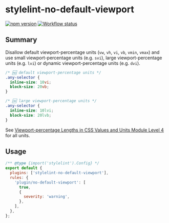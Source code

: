 # stylelint-no-default-viewport

[![npm version](https://badge.fury.io/js/stylelint-no-default-viewport.svg)](https://www.npmjs.com/package/stylelint-no-default-viewport)
[![Workflow status](https://github.com/SaekiTominaga/stylelint-plugin/actions/workflows/package-no-default-viewport.yml/badge.svg)](https://github.com/SaekiTominaga/stylelint-plugin/actions/workflows/package-no-default-viewport.yml)

## Summary

Disallow default viewport-percentage units (`vw`, `vh`, `vi`, `vb`, `vmin`, `vmax`) and use small viewport-percentage units (e.g. `svi`), large viewport-percentage units (e.g. `lvi`) or dynamic viewport-percentage units (e.g. `dvi`).

```css
/* 🆖 default viewport-percentage units */
.any-selector {
  inline-size: 10vi;
  block-size: 20vb;
}

/* 🆗 large viewport-percentage units */
.any-selector {
  inline-size: 10lvi;
  block-size: 20lvb;
}
```

See [Viewport-percentage Lengths in CSS Values and Units Module Level 4](https://www.w3.org/TR/css-values-4/#viewport-relative-lengths) for all units.

## Usage

```javascript
/** @type {import('stylelint').Config} */
export default {
  plugins: ['stylelint-no-default-viewport'],
  rules: {
    'plugin/no-default-viewport': [
      true,
      {
        severity: 'warning',
      },
    ],
  },
};
```

